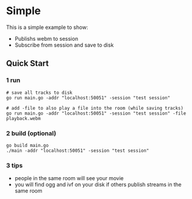 # Simple

This is a simple example to show:

* Publishs webm to session
* Subscribe from session and save to disk

## Quick Start

### 1 run

```
# save all tracks to disk
go run main.go -addr "localhost:50051" -session "test session"

# add -file to also play a file into the room (while saving tracks)
go run main.go -addr "localhost:50051" -session "test session" -file playback.webm

```

### 2 build (optional)

```
go build main.go
./main -addr "localhost:50051" -session "test session"
```


### 3 tips

* people in the same room will see your movie
* you will find ogg and ivf on your disk if others publish streams in the same room
